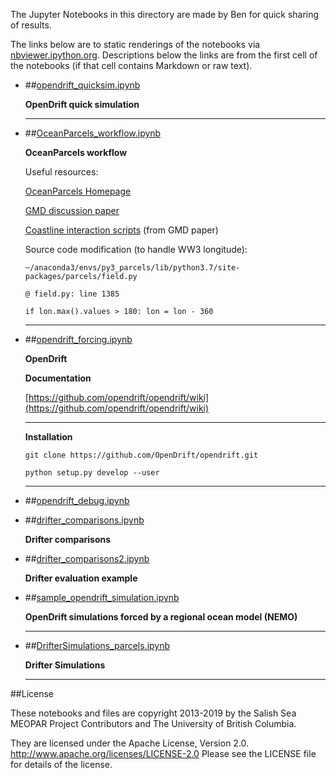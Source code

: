 The Jupyter Notebooks in this directory are made by Ben for
quick sharing of results.

The links below are to static renderings of the notebooks via
[nbviewer.ipython.org](http://nbviewer.ipython.org/).
Descriptions below the links are from the first cell of the notebooks
(if that cell contains Markdown or raw text).

* ##[opendrift_quicksim.ipynb](http://nbviewer.ipython.org/urls/bitbucket.org/salishsea/analysis-ben/raw/tip/notebooks/OpenDrift/opendrift_quicksim.ipynb)  
    
    **OpenDrift quick simulation**  
      
    ***  

* ##[OceanParcels_workflow.ipynb](http://nbviewer.ipython.org/urls/bitbucket.org/salishsea/analysis-ben/raw/tip/notebooks/OpenDrift/OceanParcels_workflow.ipynb)  
    
    **OceanParcels workflow**  
      
    Useful resources:  
      
    [OceanParcels Homepage](http://oceanparcels.org/)  
      
    [GMD discussion paper](https://doi.org/10.5194/gmd-2018-339)  
      
    [Coastline interaction scripts](https://github.com/OceanParcels/Parcelsv2.0PaperNorthSeaScripts) (from GMD paper)  
      
    Source code modification (to handle WW3 longitude):  
      
    `~/anaconda3/envs/py3_parcels/lib/python3.7/site-packages/parcels/field.py`  
      
    `@ field.py: line 1385`  
      
    `if lon.max().values > 180: lon = lon - 360`  
      
    ***  

* ##[opendrift_forcing.ipynb](http://nbviewer.ipython.org/urls/bitbucket.org/salishsea/analysis-ben/raw/tip/notebooks/OpenDrift/opendrift_forcing.ipynb)  
    
    **OpenDrift**  
      
    **Documentation**  
      
    [https://github.com/opendrift/opendrift/wiki](https://github.com/opendrift/opendrift/wiki)  
      
    ***  
      
    **Installation**  
      
    `git clone https://github.com/OpenDrift/opendrift.git`  
      
    `python setup.py develop --user`  
      
    ***  

* ##[opendrift_debug.ipynb](http://nbviewer.ipython.org/urls/bitbucket.org/salishsea/analysis-ben/raw/tip/notebooks/OpenDrift/opendrift_debug.ipynb)  
    
* ##[drifter_comparisons.ipynb](http://nbviewer.ipython.org/urls/bitbucket.org/salishsea/analysis-ben/raw/tip/notebooks/OpenDrift/drifter_comparisons.ipynb)  
    
    **Drifter comparisons**  

* ##[drifter_comparisons2.ipynb](http://nbviewer.ipython.org/urls/bitbucket.org/salishsea/analysis-ben/raw/tip/notebooks/OpenDrift/drifter_comparisons2.ipynb)  
    
    **Drifter evaluation example**  

* ##[sample_opendrift_simulation.ipynb](http://nbviewer.ipython.org/urls/bitbucket.org/salishsea/analysis-ben/raw/tip/notebooks/OpenDrift/sample_opendrift_simulation.ipynb)  
    
    **OpenDrift simulations forced by a regional ocean model (NEMO)**  
      
    ***  

* ##[DrifterSimulations_parcels.ipynb](http://nbviewer.ipython.org/urls/bitbucket.org/salishsea/analysis-ben/raw/tip/notebooks/OpenDrift/DrifterSimulations_parcels.ipynb)  
    
    **Drifter Simulations**  
      
    ***  


##License

These notebooks and files are copyright 2013-2019
by the Salish Sea MEOPAR Project Contributors
and The University of British Columbia.

They are licensed under the Apache License, Version 2.0.
http://www.apache.org/licenses/LICENSE-2.0
Please see the LICENSE file for details of the license.
